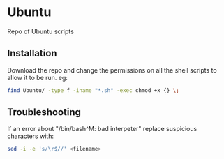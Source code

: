 # Ubuntu
Repo of Ubuntu scripts

## Installation
Download the repo and change the permissions on all the shell scripts to allow it to be run. eg:
``` bash
find Ubuntu/ -type f -iname "*.sh" -exec chmod +x {} \;
```
## Troubleshooting
If an error about "/bin/bash^M: bad interpeter" replace suspicious characters with:
```bash
sed -i -e 's/\r$//' <filename>
```
